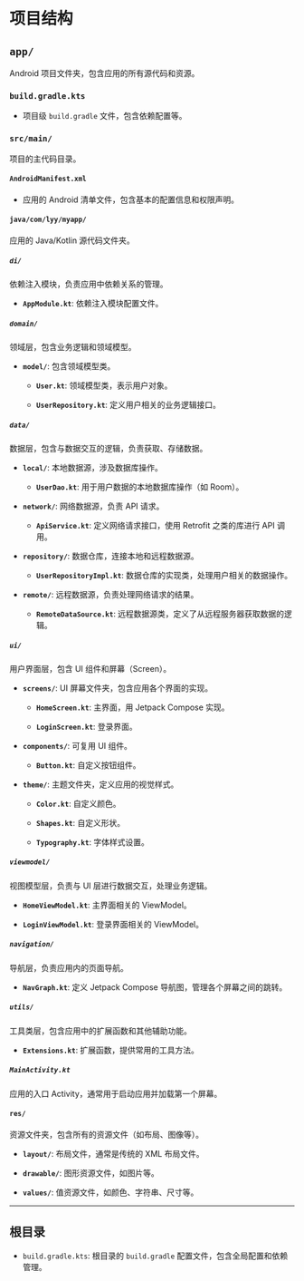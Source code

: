 # 项目结构

## `app/`
Android 项目文件夹，包含应用的所有源代码和资源。

### `build.gradle.kts`
- 项目级 `build.gradle` 文件，包含依赖配置等。

### `src/main/`
项目的主代码目录。

#### `AndroidManifest.xml`
- 应用的 Android 清单文件，包含基本的配置信息和权限声明。

#### `java/com/lyy/myapp/`
应用的 Java/Kotlin 源代码文件夹。

##### `di/`
依赖注入模块，负责应用中依赖关系的管理。

- **`AppModule.kt`**: 依赖注入模块配置文件。

##### `domain/`
领域层，包含业务逻辑和领域模型。

- **`model/`**: 包含领域模型类。

  - **`User.kt`**: 领域模型类，表示用户对象。

  - **`UserRepository.kt`**: 定义用户相关的业务逻辑接口。

##### `data/`
数据层，包含与数据交互的逻辑，负责获取、存储数据。

- **`local/`**: 本地数据源，涉及数据库操作。

  - **`UserDao.kt`**: 用于用户数据的本地数据库操作（如 Room）。

- **`network/`**: 网络数据源，负责 API 请求。

  - **`ApiService.kt`**: 定义网络请求接口，使用 Retrofit 之类的库进行 API 调用。

- **`repository/`**: 数据仓库，连接本地和远程数据源。

  - **`UserRepositoryImpl.kt`**: 数据仓库的实现类，处理用户相关的数据操作。

- **`remote/`**: 远程数据源，负责处理网络请求的结果。

  - **`RemoteDataSource.kt`**: 远程数据源类，定义了从远程服务器获取数据的逻辑。

##### `ui/`
用户界面层，包含 UI 组件和屏幕（Screen）。

- **`screens/`**: UI 屏幕文件夹，包含应用各个界面的实现。

  - **`HomeScreen.kt`**: 主界面，用 Jetpack Compose 实现。

  - **`LoginScreen.kt`**: 登录界面。

- **`components/`**: 可复用 UI 组件。

  - **`Button.kt`**: 自定义按钮组件。

- **`theme/`**: 主题文件夹，定义应用的视觉样式。

  - **`Color.kt`**: 自定义颜色。

  - **`Shapes.kt`**: 自定义形状。

  - **`Typography.kt`**: 字体样式设置。

##### `viewmodel/`
视图模型层，负责与 UI 层进行数据交互，处理业务逻辑。

- **`HomeViewModel.kt`**: 主界面相关的 ViewModel。

- **`LoginViewModel.kt`**: 登录界面相关的 ViewModel。

##### `navigation/`
导航层，负责应用内的页面导航。

- **`NavGraph.kt`**: 定义 Jetpack Compose 导航图，管理各个屏幕之间的跳转。

##### `utils/`
工具类层，包含应用中的扩展函数和其他辅助功能。

- **`Extensions.kt`**: 扩展函数，提供常用的工具方法。

##### `MainActivity.kt`
应用的入口 Activity，通常用于启动应用并加载第一个屏幕。

#### `res/`
资源文件夹，包含所有的资源文件（如布局、图像等）。

- **`layout/`**: 布局文件，通常是传统的 XML 布局文件。

- **`drawable/`**: 图形资源文件，如图片等。

- **`values/`**: 值资源文件，如颜色、字符串、尺寸等。

---

## 根目录
- `build.gradle.kts`: 根目录的 `build.gradle` 配置文件，包含全局配置和依赖管理。
